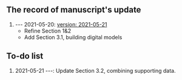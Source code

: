 ## The record of manuscript's update

1. --- 2021-05-20: [version: 2021-05-21](../manuscript/DTreview-20210521.pdf)
    - Refine Section 1&2
    - Add Section 3.1, building digital models


## To-do list
1. 2021-05-21 ---: Update Section 3.2, combining supporting data.